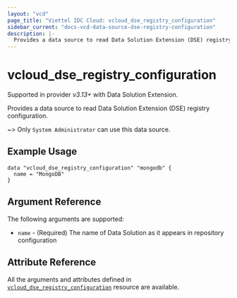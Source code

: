 ```yaml
---
layout: "vcd"
page_title: "Viettel IDC Cloud: vcloud_dse_registry_configuration"
sidebar_current: "docs-vcd-data-source-dse-registry-configuration"
description: |-
  Provides a data source to read Data Solution Extension (DSE) registry configuration.
---
```


# vcloud\_dse\_registry\_configuration

Supported in provider *v3.13+* with Data Solution Extension.

Provides a data source to read Data Solution Extension (DSE) registry configuration.

~> Only `System Administrator` can use this data source.

## Example Usage

```hcl
data "vcloud_dse_registry_configuration" "mongodb" {
  name = "MongoDB"
}
```

## Argument Reference

The following arguments are supported:

* `name` - (Required) The name of Data Solution as it appears in repository configuration

## Attribute Reference

All the arguments and attributes defined in
[`vcloud_dse_registry_configuration`](/providers/terraform-viettelidc/vcloud/latest/docs/resources/dse_registry_configuration) resource are available.

